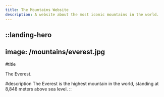 ```yaml
---
title: The Mountains Website
description: A website about the most iconic mountains in the world.
---
```


::landing-hero
---
image: /mountains/everest.jpg
---

#title

The Everest.

#description
The Everest is the highest mountain in the world, standing at 8,848 meters above sea level.
::

